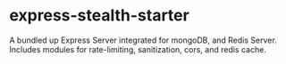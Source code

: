 # express-stealth-starter
A bundled up Express Server integrated for mongoDB, and Redis Server. Includes modules for rate-limiting, sanitization, cors, and redis cache.
